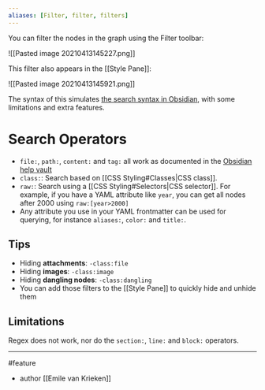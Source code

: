 ```yaml
---
aliases: [Filter, filter, filters]
---
```


You can filter the nodes in the graph using the Filter toolbar: 

![[Pasted image 20210413145227.png]]

This filter also appears in the [[Style Pane]]:

![[Pasted image 20210413145921.png]]

The syntax of this simulates [the search syntax in Obsidian](https://help.obsidian.md/Plugins/Search), with some limitations and extra features.

# Search Operators
- `file:`, `path:`, `content:` and `tag:` all work as documented in the [Obsidian help vault](https://help.obsidian.md/Plugins/Search)
- `class:`: Search based on [[CSS Styling#Classes|CSS class]].
- `raw:`: Search using a [[CSS Styling#Selectors|CSS selector]]. For example, if you have a YAML attribute like `year`, you can get all nodes after 2000 using `raw:[year>2000]`
- Any attribute you use in your YAML frontmatter can be used for querying, for instance `aliases:`, `color:` and `title:`. 

## Tips
- Hiding **attachments**: `-class:file`
- Hiding **images**: `-class:image`
- Hiding **dangling nodes**:  `-class:dangling`
- You can add those filters to the [[Style Pane]] to quickly hide and unhide them

## Limitations
Regex does not work, nor do  the `section:`, `line:` and `block:` operators. 

--- 
#feature 
- author [[Emile van Krieken]]